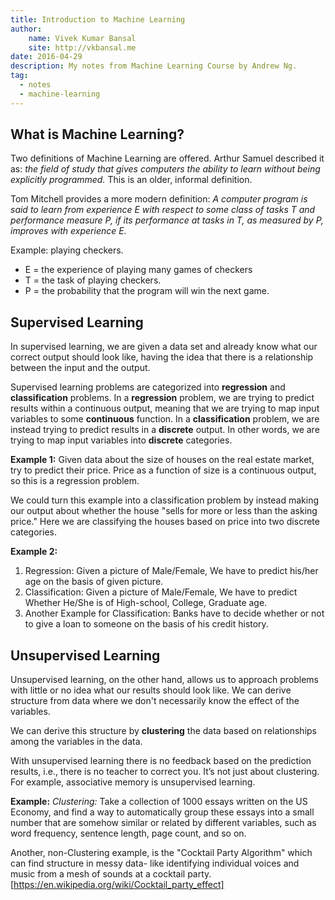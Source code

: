 ```yaml
---
title: Introduction to Machine Learning
author: 
    name: Vivek Kumar Bansal
    site: http://vkbansal.me
date: 2016-04-29
description: My notes from Machine Learning Course by Andrew Ng.
tag:
  - notes
  - machine-learning
---
```


## What is Machine Learning?

Two definitions of Machine Learning are offered. Arthur Samuel described it as: *the field of study that gives computers the ability to learn without being explicitly programmed.* This is an older, informal definition.

Tom Mitchell provides a more modern definition: *A computer program is said to learn from experience E with respect to some class of tasks T and performance measure P, if its performance at tasks in T, as measured by P, improves with experience E.*

Example: playing checkers.

- E = the experience of playing many games of checkers
- T = the task of playing checkers.
- P = the probability that the program will win the next game.

## Supervised Learning

In supervised learning, we are given a data set and already know what our correct output should look like, having the idea that there is a relationship between the input and the output.

Supervised learning problems are categorized into **regression** and **classification** problems. In a **regression** problem, we are trying to predict results within a continuous output, meaning that we are trying to map input variables to some **continuous** function. In a **classification** problem, we are instead trying to predict results in a **discrete** output. In other words, we are trying to map input variables into **discrete** categories.

**Example 1:**
Given data about the size of houses on the real estate market, try to predict their price. Price as a function of size is a continuous output, so this is a regression problem.

We could turn this example into a classification problem by instead making our output about whether the house "sells for more or less than the asking price." Here we are classifying the houses based on price into two discrete categories.

**Example 2:** 

1. Regression: Given a picture of Male/Female, We have to predict his/her age on the basis of given picture.
2. Classification: Given a picture of Male/Female, We have to predict Whether He/She is of High-school, College, Graduate age. 
3. Another Example for Classification: Banks have to decide whether or not to give a loan to someone on the basis of his credit history.

## Unsupervised Learning

Unsupervised learning, on the other hand, allows us to approach problems with little or no idea what our results should look like. We can derive structure from data where we don't necessarily know the effect of the variables.

We can derive this structure by **clustering** the data based on relationships among the variables in the data.

With unsupervised learning there is no feedback based on the prediction results, i.e., there is no teacher to correct you. It’s not just about clustering. For example, associative memory is unsupervised learning.

**Example:**
*Clustering:*  Take a collection of 1000 essays written on the US Economy, and find a way to automatically group these essays into a small number that are somehow similar or related by different variables, such as word frequency, sentence length, page count, and so on.

Another, non-Clustering example, is the "Cocktail Party Algorithm" which can find structure in messy data- like identifying individual voices and music from a mesh of sounds at a cocktail party.[https://en.wikipedia.org/wiki/Cocktail_party_effect]